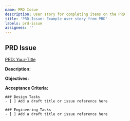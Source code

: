 ```yaml
---
name: PRD Issue
description: User story for completing items on the PRD
title: 'PRD-Issue: Example user story from PRD'
labels: prd-issue
assignees: ''
---
```


## PRD Issue

<!--- Welcome! Please use this template to provide a detailed description of the feature you would like to see implemented. The PRD Issue should be framed as a User Story where it clearly explains what value it provides to our users. After reading a user story, the team should clearly know why they are building, what they're building, and the value it creates. Acceptance criteria are the conditions that the feature must meet to be accepted by a user and defines what needs to be implemented to be considered complete. --->

<!-- Example Title: Redesign Chat Window for Improved User Experience -->

[PRD: Your-Title]()

**Description:**

<!-- What is the problem we are trying to solve? -->

<!-- Example: As a user, I want a redesigned chat window so that I can more easily follow conversations and communicate with Cody. The current chat window feels outdated and cluttered - messages from different commands blend together and it's hard to distinguish what the output is. I have to scroll back through walls of text to understand the flow of a conversation and the output of answers is extremely slow. This frustrates me and makes me less engaged in the chat.

The new chat window should be fast and responsive, with the ability to let the user choose the type of context used for the LLM. I should be given the option to choose whether or not I want Cody to find the context, or let me choose it myself. I want more control on what is fed into the LLM for answers. I should easily be able to distinguish what my last question was versus what was displayed from commands.

The new chat window should have a clean, modern interface with plenty of white space, reminiscent of existing AI chatbots. Each message should appear in a clearly defined chat bubble that is visually attributed to the prompt that triggered it. This will help conversations feel well-structured and easy to follow. A text box at the bottom will let me quickly type a response. -->

**Objectives:**

<!-- What is the end goal? -->

<!-- Example: The goal is to create an intuitive, uncluttered chat experience that delights users and facilitates seamless communication. It needs to be as fast as existing AI chatbots, and give the user control of what is used as context. The redesigned chat should increase lovability by removing the complication of context mixing and making it lightning fast for users. -->

**Acceptance Criteria:**

<!-- Example:
- The chat window has a clean, uncluttered interface with plenty of white space
- The user should have the option to select whether Cody or the user chooses the context
- The user should be able to use "@ commands" to select files or symbols for context
- The chat should separate the output from Chat and Commands
- The chat should be a close mimic to existing AI chatbots
- Messages are displayed in bubbles that clearly indicate which user sent each message
- Messages scroll vertically as more are added
- The window can be minimized/maximized for multitasking
- Fonts, colors, and layout align with brand style and accessibility guide
-->

```[tasklist]
### Design Tasks
- [ ] Add a draft title or issue reference here
```

```[tasklist]
### Engineering Tasks
- [ ] Add a draft title or issue reference here
```
